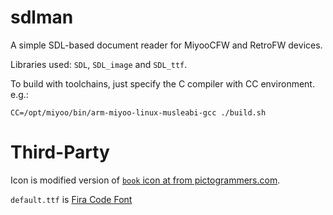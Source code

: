 # sdlman

A simple SDL-based document reader for MiyooCFW and RetroFW devices.

Libraries used: `SDL`, `SDL_image` and `SDL_ttf`.

To build with toolchains, just specify the C compiler with CC environment. e.g.:

```
CC=/opt/miyoo/bin/arm-miyoo-linux-musleabi-gcc ./build.sh
```

# Third-Party

Icon is modified version of [`book` icon at from pictogrammers.com](https://pictogrammers.com/library/memory/icon/book/).

`default.ttf` is [Fira Code Font](https://github.com/tonsky/FiraCode)
